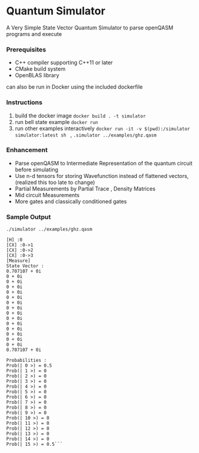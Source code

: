 # Quantum Simulator

A Very Simple State Vector Quantum Simulator to parse openQASM programs and execute

### Prerequisites

- C++ compiler supporting C++11 or later
- CMake build system
- OpenBLAS library

can also be run in Docker using the included dockerfile


### Instructions

1. build the docker image `docker build . -t simulator`
2. run bell state example `docker run`
3. run other examples interactively `docker run -it -v $(pwd):/simulator simulator:latest sh ` , `.simulator ../examples/ghz.qasm`


### Enhancement 

- Parse openQASM to Intermediate Representation of the quantum circuit before simulating
- Use n-d tensors for storing Wavefunction instead of flattened vectors, (realized this too late to change)
- Partial Measurements by Partial Trace , Density Matrices 
- Mid circuit Measurements
- More gates and classically conditioned gates


### Sample Output

`./simulator ../examples/ghz.qasm`

```Number of qubits: 4
[H] :0
[CX] :0->1
[CX] :0->2
[CX] :0->3
[Measure]
State Vector : 
0.707107 + 0i
0 + 0i
0 + 0i
0 + 0i
0 + 0i
0 + 0i
0 + 0i
0 + 0i
0 + 0i
0 + 0i
0 + 0i
0 + 0i
0 + 0i
0 + 0i
0 + 0i
0.707107 + 0i

Probabilities : 
Prob(| 0 >) = 0.5
Prob(| 1 >) = 0
Prob(| 2 >) = 0
Prob(| 3 >) = 0
Prob(| 4 >) = 0
Prob(| 5 >) = 0
Prob(| 6 >) = 0
Prob(| 7 >) = 0
Prob(| 8 >) = 0
Prob(| 9 >) = 0
Prob(| 10 >) = 0
Prob(| 11 >) = 0
Prob(| 12 >) = 0
Prob(| 13 >) = 0
Prob(| 14 >) = 0
Prob(| 15 >) = 0.5```